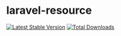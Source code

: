 # laravel-resource

[![Latest Stable Version](https://poser.pugx.org/wuwx/laravel-resource/v/stable.png)](https://packagist.org/packages/wuwx/laravel-resource) [![Total Downloads](https://poser.pugx.org/wuwx/laravel-resource/downloads.png)](https://packagist.org/packages/wuwx/laravel-resource)
